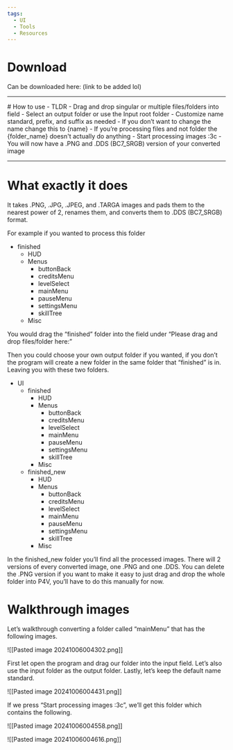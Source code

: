 ```yaml
---
tags:
  - UI
  - Tools
  - Resources
---
```

# Download

Can be downloaded here:
(link to be added lol)

<hr>
# How to use - TLDR
- Drag and drop singular or multiple files/folders into field
- Select an output folder or use the Input root folder
- Customize name standard, prefix, and suffix as needed
	- If you don’t want to change the name change this to {name}
	- If you’re processing files and not folder the {folder_name} doesn't actually do anything
- Start processing images :3c
- You will now have a .PNG and .DDS (BC7_SRGB) version of your converted image


<hr>

# What exactly it does
It takes .PNG, .JPG, .JPEG, and .TARGA images and pads them to the nearest power of 2, renames them, and converts them to .DDS (BC7_SRGB) format. 

For example if you wanted to process this folder
- finished
	- HUD
	- Menus
		- buttonBack
		- creditsMenu
		- levelSelect
		- mainMenu
		- pauseMenu
		- settingsMenu
		- skillTree
	- Misc

You would drag the “finished” folder into the field under “Please drag and drop files/folder here:”

Then you could choose your own output folder if you wanted, if you don’t the program will create a new folder in the same folder that “finished” is in. Leaving you with these two folders.

- UI
	- finished
		- HUD
		- Menus
			- buttonBack
			- creditsMenu
			- levelSelect
			- mainMenu
			- pauseMenu
			- settingsMenu
			- skillTree
		- Misc
	- finished_new
		- HUD
		- Menus
			- buttonBack
			- creditsMenu
			- levelSelect
			- mainMenu
			- pauseMenu
			- settingsMenu
			- skillTree
		- Misc

In the finished_new folder you’ll find all the processed images. There will 2 versions of every converted image, one .PNG and one .DDS. You can delete the .PNG version if you want to make it easy to just drag and drop the whole folder into P4V, you’ll have to do this manually for now.

# Walkthrough images
Let’s walkthrough converting a folder called “mainMenu” that has the following images.

![[Pasted image 20241006004302.png]]

First let open the program and drag our folder into the input field. Let’s also use the input folder as the output folder. Lastly, let’s keep the default name standard.

![[Pasted image 20241006004431.png]]

If we press “Start processing images :3c”, we’ll get this folder which contains the following.

![[Pasted image 20241006004558.png]]

![[Pasted image 20241006004616.png]]